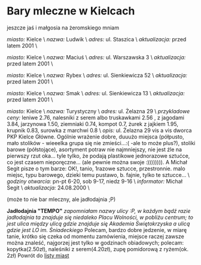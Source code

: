 # Bary mleczne w Kielcach


jeszcze jaś i małgosia na żeromskiego mniam


*miasto:*  Kielce    \\
*nazwa:*  Ludwik   \\
*adres:*  ul. Staszica   \\
*aktualizacja:* przed latem 2001 \\



*miasto:*  Kielce    \\
*nazwa:*  Maciuś   \\
*adres:*  ul. Warszawska 3   \\
*aktualizacja:* przed latem 2001 \\



*miasto:*  Kielce    \\
*nazwa:*  Rybex   \\
*adres:*  ul. Sienkiewicza 52   \\
*aktualizacja:* przed latem 2001 \\



*miasto:*  Kielce    \\
*nazwa:*  Smak   \\
*adres:*  ul. Sienkiewicza 13   \\
*aktualizacja:* przed latem 2001 \\



*miasto:*  Kielce    \\
*nazwa:*  Turystyczny   \\
*adres:*  ul. Żelazna 29   \\
*przykladowe ceny:*  leniwe 2.76, nalesniki z serem albo truskawkami 2.56 , z jagodami 3.84, jarzynowa 1.50, ziemniaki 0.74, kompot 0.7, żurek z jajkiem 1.95, krupnik 0.83, surowka z marchwi 0.8   \\
*opis:*  ul. Żelazna 29 vis a vis dworca PKP Kielce Główne. Ogólnie wrażenie dobre, duuużo miejsca (półpusto, mało stolików - wieeelka grupa się nie zmieści...:( -ale to może plus?), stoliki barowe (półstojące), asortyment potraw nie najmniejszy, nie jest źle na pierwszy rzut oka... tyle tylko, że podają plastikowe jednorazowe sztućce, co jest czasem nieporęczne... (ale pewnie można swoje :)))))))). A Michał Segit pisze o tym barze: OK!, tanio, 1razowe sztucce, przestronnie. malo miejsc, typu barowego, dzieki temu pustawo, b. fajnie, tylko te sztucce...   \\
*godziny otwarcia:*  pn-pt 6-20, sob 9-17, niedz 9-16   \\
*informator:*  Michał Segit   \\
*aktualizacja:*    24.08.2000   \\

(może to nie bar mleczny, ale jadłodajnia ;P)

**Jadłodajnia "TEMPO"**
*zapomniałam nazwy ulicy :P, w każdym bądź razie jadłodajnia ta znajduje się niedaleko Placu Wolności, w pobliżu centrum; to jest ulica między ulicą gdzie znajduje się Akademia Świętokrzyska a ulicą gdzie jest LO im. Śniadeckiego*
Polecam, bardzo dobre jedzenie, w miarę tanie, krótko się czeka od momentu zamówienia, miejsce raczej zawsze można znaleść, najgorzej jest tylko w godzinach obiadowych; polecam: kopytka(2.50zł), naleśniki z serem(4.20zł), zupę pomidorową z ryżem(ok. 2zł)
Powrót do [listy miast](/bary_mleczne)


